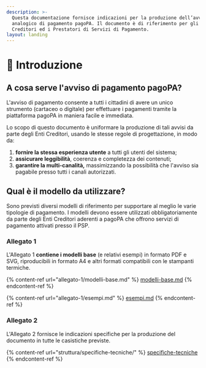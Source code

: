 ```yaml
---
description: >-
  Questa documentazione fornisce indicazioni per la produzione dell’avviso
  analogico di pagamento pagoPA. Il documento è di riferimento per gli Enti
  Creditori ed i Prestatori di Servizi di Pagamento.
layout: landing
---
```


# 👋 Introduzione

## A cosa serve l'avviso di pagamento pagoPA?

L'avviso di pagamento consente a tutti i cittadini di avere un unico strumento (cartaceo o digitale) per effettuare i pagamenti tramite la piattaforma pagoPA in maniera facile e immediata.

Lo scopo di questo documento è uniformare la produzione di tali avvisi da parte degli Enti Creditori, usando le stesse regole di progettazione, in modo da:

1. **fornire la stessa esperienza utente** a tutti gli utenti del sistema;
2. **assicurare leggibilità**, coerenza e completezza dei contenuti;
3. **garantire la multi-canalità,** massimizzando la possibilità che l'avviso sia pagabile presso tutti i canali autorizzati.&#x20;

## Qual è il modello da utilizzare?

Sono previsti diversi modelli di riferimento per supportare al meglio le varie tipologie di pagamento. I modelli devono essere utilizzati obbligatoriamente da parte degli Enti Creditori aderenti a pagoPA che offrono servizi di pagamento attivati presso il PSP.

### **Allegato 1**&#x20;

L'Allegato 1 **contiene i modelli base** (e relativi esempi) in formato PDF e SVG, riproducibili in formato A4 e altri formati compatibili con le stampanti termiche.

{% content-ref url="allegato-1/modelli-base.md" %}
[modelli-base.md](allegato-1/modelli-base.md)
{% endcontent-ref %}

{% content-ref url="allegato-1/esempi.md" %}
[esempi.md](allegato-1/esempi.md)
{% endcontent-ref %}

### Allegato 2

L'Allegato 2 fornisce le indicazioni specifiche per la produzione del documento in tutte le casistiche previste.

{% content-ref url="struttura/specifiche-tecniche/" %}
[specifiche-tecniche](struttura/specifiche-tecniche/)
{% endcontent-ref %}

